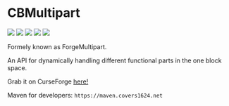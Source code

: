 CBMultipart
==============
[![](http://cf.way2muchnoise.eu/short_codechicken-lib-1-8_downloads.svg)](https://www.curseforge.com/minecraft/mc-mods/cb-multipart)
[![](http://cf.way2muchnoise.eu/versions/Available%20for_codechicken-lib-1-8_full.svg)](https://www.curseforge.com/minecraft/mc-mods/cb-multipart/files)
[![](https://img.shields.io/discord/214781374698225666.svg?logo=discord&label=Discord&labelColor=2d2d2d&style=flat)](https://discord.gg/9nr3qyC)
[![](https://img.shields.io/badge/Nexus%20index-maven-blue?style=flat&labelColor=2d2d2d)](https://nexus.covers1624.net/#browse/browse:maven-hosted:codechicken%2FCBMultipart)
[![](https://img.shields.io/badge/Patreon-covers1624-red?style=flat&labelColor=2d2d2d&logo=patreon)](https://www.patreon.com/covers1624)

Formely known as ForgeMultipart.

An API for dynamically handling different functional parts in the one block space.

Grab it on CurseForge [here!](https://www.curseforge.com/minecraft/mc-mods/cb-multipart)

Maven for developers: `https://maven.covers1624.net`
